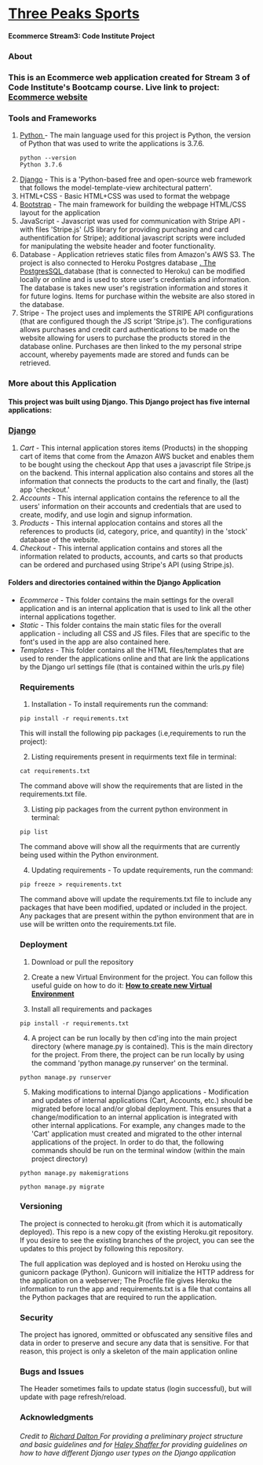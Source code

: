 
# <a href="https://ecommerce-10.herokuapp.com/"> Three Peaks Sports </a>
<h4>Ecommerce Stream3: Code Institute Project</h4>

<h3> <b> About </b> </h3>

<h3> This is an Ecommerce web application created for Stream 3 of Code Institute's Bootcamp course.  Live link to project: <a href="https://ecommerce-10.herokuapp.com/"> Ecommerce website </a> 
 </h3>



<h3> <b> Tools and Frameworks </b> </h3>

 <ol>
  <li> <a href="https://www.python.org/downloads/release/python-376/"> Python </a>  - The main language used for this project is Python, the version of Python that was used to write the applications is 3.7.6. <br>
  
```
python --version
Python 3.7.6 
```

  </li>
  <li> <a href ="https://docs.djangoproject.com/en/3.0/">Django</a>  - This is a 'Python-based free and open-source web framework that follows the model-template-view architectural pattern'.  </li>
  <li> HTML+CSS - Basic HTML+CSS was used to format the webpage </li>
  <li> <a href= "https://getbootstrap.com/docs/4.5/getting-started/introduction/">Bootstrap</a> - The main framework for building the webpage HTML/CSS layout for the application </li>
  <li> JavaScript - Javascript was used for communication with Stripe API - with files 'Stripe.js' (JS library for providing purchasing and card authentification for Stripe); additional javascript scripts were included for manipulating the website header and footer functionality.  </li>  
  <li> Database  - Application retrieves static files from Amazon's AWS S3. The project is also connected to Heroku Postgres database <a href='https://www.postgresql.org/docs/'>. The  PostgresSQL </a> database (that is connected to Heroku) can be modified locally or online and is used to store user's credentials and information. The database is takes new user's registration information and stores it for future logins. Items for purchase within the website are also stored in the database. </li>
<li> Stripe -  The project uses and implements the STRIPE API configurations (that are configured though the JS script 'Stripe.js'). The configurations allows purchases and credit card authentications to be made on the website allowing for users to purchase the products stored in the database online. Purchases are then linked to the my personal stripe account, whereby payements made are stored and funds can be retrieved. </li> 

</ol>  

 

<h3> <b> More about this Application </b> </h3>  
<h4> This project was built using Django. This Django project has five internal applications: </h4>

<h3><a href ="https://docs.djangoproject.com/en/3.0/"> Django </a>  </h3>
<ol>

 <li> <i> Cart </i> - This internal application stores items (Products) in the shopping cart of items that come from the Amazon AWS bucket and enables them to be bought using the checkout App that uses a javascript file Stripe.js on the backend. This internal application also contains and stores all the information that connects the products to the cart and finally, the (last) app 'checkout.' </li>
   
   <li> <i> Accounts </i> - This internal application contains the reference to all the users' information on their accounts and credentials that are used to create, modify, and use login and signup information. </li>
  
  <li> <i> Products</i> - This internal applocation contains and stores all the references to products (id, category, price, and quantity) in the 'stock' database of the website.</li>
  
<li> <i> Checkout </i> - This internal application contains and stores all the information related to products, accounts, and carts so that products can be ordered and purchased using Stripe's API (using Stripe.js). </li>

</ol> 

<h4> Folders and directories contained within the Django Application </h4>
<ul> 

<li> <i> Ecommerce </i> - This folder contains the main settings for the overall application and is an internal application that is used to link all the other internal applications together. </li>


<li> <i> Static </i> - This folder contains the main static files for the overall application - including all CSS and JS files. Files that are specific to the font's used in the app are also contained here. </li>

<li> <i> Templates </i> - This folder contains all the HTML files/templates that are used to render the applications online and that are link the applications by the Django url settings file (that is contained within the urls.py file) </li>


<h3> <b> Requirements </b> </h3>

1. Installation - To install requirements run the command:

```
pip install -r requirements.txt
```

This will install the following pip packages (i.e,requirements to run the project):

2. Listing requirements present in requirments text file in terminal:

```
cat requirements.txt
```
The command above will show the requirements that are listed in the requirements.txt file.

3. Listing pip packages from the current python environment in terminal:
```
pip list
```

The command above will show all the requirments that are currently being used within the Python environment. 




4.  Updating requirements - To update requirements, run the command:
```
pip freeze > requirements.txt
```
The command above will update the requirements.txt file to include any packages that have been modified, updated or included in the project. Any packages that are present within the python environment that are in use will be written onto the requirements.txt file.



<h3> <b> Deployment </b> </h3>


1. Download or pull the repository 

2. Create a new Virtual Environment for the project. You can follow this useful guide on how to do it:  <b> <a href='https://packaging.python.org/guides/installing-using-pip-and-virtual-environments/ '> How to create new Virtual Environment</b></a>


3. Install all requirements and packages

```
pip install -r requirements.txt
```

4. A project can be run locally by then cd'ing into the main project directory (where manage.py is contained). This is the main directory for the project. From there, the project can be run locally by using the command 'python manage.py runserver' on the terminal.

```
python manage.py runserver
```


5. Making modifications to internal Django applications - Modification and updates of internal applications (Cart, Accounts, etc.) should be migrated before local and/or global deployment. This ensures that a change/modification to an internal application is integrated with other internal applications. For example, any changes made to the 'Cart' application must created and migrated to the other internal applications of the project.  In order to do that, the following commands should be run on the terminal window (within the main project directory)

```
python manage.py makemigrations

python manage.py migrate
```


<h3> <b> Versioning </b> </h3>

The project is connected to heroku.git (from which it is automatically deployed). This repo is a new copy of the existing Heroku.git repository. If you desire to see the existing branches of the project, you can see the updates to this project by following this repository.

The full application was deployed and is hosted on Heroku using the gunicorn package (Python). Gunicorn will initialize the HTTP address for the application on a webserver; The Procfile file gives Heroku the information to run the app and requirements.txt is a file that contains all the Python packages that are required to run the application. </h4> 


<h3> <b> Security </b> </h3>
The project has ignored, ommitted or obfuscated any sensitive files and data in order to preserve and secure any data that is sensitive. For that reason, this project is only a skeleton of the main application online </li> 



<h3> <b> Bugs and Issues </b> </h3>

The Header sometimes fails to update status (login successful), but will update with page refresh/reload.


<h3> <b> Acknowledgments </b> </h3>

<h6>Credit to <a href='https://github.com/richardadalton/com-devjoy-ecommerce'> Richard Dalton </a> For providing a preliminary project structure and basic guidelines 
and for <a href='https://github.com/hschafer2017/django-UserTypes'> Haley Shaffer </a> for providing guidelines on how to have different Django user types on the Django application 
</h6> 



